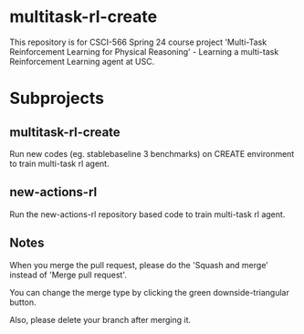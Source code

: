 # multitask-rl-create

This repository is for CSCI-566 Spring 24 course project 'Multi-Task Reinforcement Learning for Physical Reasoning' - Learning a multi-task Reinforcement Learning agent at USC.

# Subprojects

## multitask-rl-create

Run new codes (eg. stablebaseline 3 benchmarks) on CREATE environment to train multi-task rl agent.

## new-actions-rl

Run the new-actions-rl repository based code to train multi-task rl agent.

## Notes

When you merge the pull request, please do the 'Squash and merge' instead of 'Merge pull request'.

You can change the merge type by clicking the green downside-triangular button.

Also, please delete your branch after merging it.
